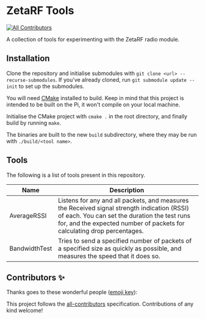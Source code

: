# ZetaRF Tools

[![All Contributors](https://img.shields.io/badge/all_contributors-2-orange.svg?style=flat-square)](#contributors)

A collection of tools for experimenting with the ZetaRF radio module.

## Installation

Clone the repository and initialise submodules with `git clone <url> --recurse-submodules`. If you've already cloned, run `git submodule update --init` to set up the submodules.

You will need [CMake](https://cmake.org/) installed to build. Keep in mind that this project is intended to be built on the Pi, it won't compile on your local machine.

Initialise the CMake project with `cmake .` in the root directory, and finally build by running `make`.

The binaries are built to the new `build` subdirectory, where they may be run with `./build/<tool name>`.

## Tools

The following is a list of tools present in this repository.

Name          | Description
--------------|-------------
AverageRSSI   | Listens for any and all packets, and measures the Received signal strength indication (RSSI) of each. You can set the duration the test runs for, and the expected number of packets for calculating drop percentages.
BandwidthTest | Tries to send a specified number of packets of a specified size as quickly as possible, and measures the speed that it does so.

## Contributors ✨

Thanks goes to these wonderful people ([emoji key](https://allcontributors.org/docs/en/emoji-key)):

<!-- ALL-CONTRIBUTORS-LIST:START - Do not remove or modify this section -->
<!-- ALL-CONTRIBUTORS-LIST:END -->

This project follows the [all-contributors](https://github.com/all-contributors/all-contributors) specification. Contributions of any kind welcome!
